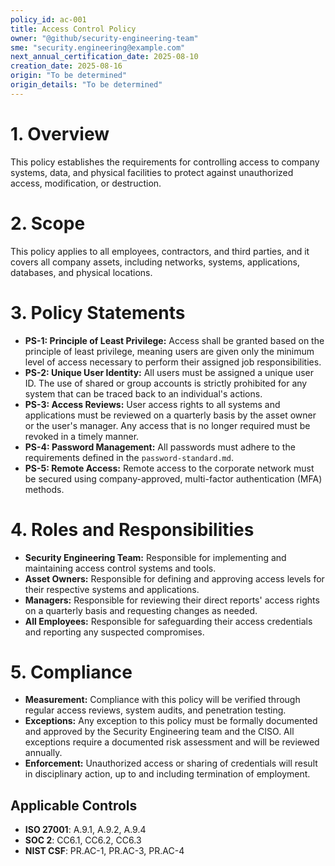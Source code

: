 ```yaml
---
policy_id: ac-001
title: Access Control Policy
owner: "@github/security-engineering-team"
sme: "security.engineering@example.com"
next_annual_certification_date: 2025-08-10
creation_date: 2025-08-16
origin: "To be determined"
origin_details: "To be determined"
---
```


# 1. Overview
This policy establishes the requirements for controlling access to company systems, data, and physical facilities to protect against unauthorized access, modification, or destruction.

# 2. Scope
This policy applies to all employees, contractors, and third parties, and it covers all company assets, including networks, systems, applications, databases, and physical locations.

# 3. Policy Statements

*   **PS-1: Principle of Least Privilege:** Access shall be granted based on the principle of least privilege, meaning users are given only the minimum level of access necessary to perform their assigned job responsibilities.
*   **PS-2: Unique User Identity:** All users must be assigned a unique user ID. The use of shared or group accounts is strictly prohibited for any system that can be traced back to an individual's actions.
*   **PS-3: Access Reviews:** User access rights to all systems and applications must be reviewed on a quarterly basis by the asset owner or the user's manager. Any access that is no longer required must be revoked in a timely manner.
*   **PS-4: Password Management:** All passwords must adhere to the requirements defined in the `password-standard.md`.
*   **PS-5: Remote Access:** Remote access to the corporate network must be secured using company-approved, multi-factor authentication (MFA) methods.

# 4. Roles and Responsibilities

*   **Security Engineering Team:** Responsible for implementing and maintaining access control systems and tools.
*   **Asset Owners:** Responsible for defining and approving access levels for their respective systems and applications.
*   **Managers:** Responsible for reviewing their direct reports' access rights on a quarterly basis and requesting changes as needed.
*   **All Employees:** Responsible for safeguarding their access credentials and reporting any suspected compromises.

# 5. Compliance

*   **Measurement:** Compliance with this policy will be verified through regular access reviews, system audits, and penetration testing.
*   **Exceptions:** Any exception to this policy must be formally documented and approved by the Security Engineering team and the CISO. All exceptions require a documented risk assessment and will be reviewed annually.
*   **Enforcement:** Unauthorized access or sharing of credentials will result in disciplinary action, up to and including termination of employment.

## Applicable Controls

* **ISO 27001**: A.9.1, A.9.2, A.9.4
* **SOC 2**: CC6.1, CC6.2, CC6.3
* **NIST CSF**: PR.AC-1, PR.AC-3, PR.AC-4
